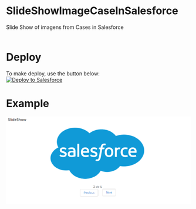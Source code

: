 # SlideShowImageCaseInSalesforce
Slide Show of imagens from Cases in Salesforce
<br><br>
# Deploy
To make deploy, use the button below: <br>
<a href="https://githubsfdeploy.herokuapp.com?owner=slompo&repo=SlideShowImageCaseInSalesforce">
  <img alt="Deploy to Salesforce"
       src="https://raw.githubusercontent.com/afawcett/githubsfdeploy/master/deploy.png">
</a>

# Example
<img alt="Visual Force Page Example" src="https://raw.githubusercontent.com/slompo/SlideShowImageCaseInSalesforce/master/media/example.PNG">
